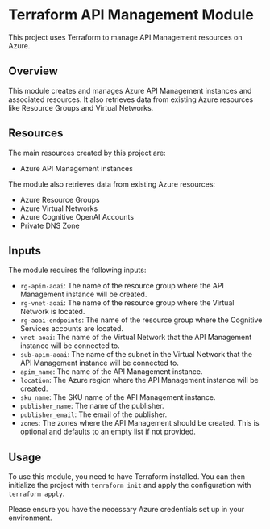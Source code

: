 # Terraform API Management Module

This project uses Terraform to manage API Management resources on Azure.

## Overview

This module creates and manages Azure API Management instances and associated resources. It also retrieves data from existing Azure resources like Resource Groups and Virtual Networks.

## Resources

The main resources created by this project are:

- Azure API Management instances

The module also retrieves data from existing Azure resources:

- Azure Resource Groups
- Azure Virtual Networks
- Azure Cognitive OpenAI Accounts
- Private DNS Zone

## Inputs

The module requires the following inputs:

- `rg-apim-aoai`: The name of the resource group where the API Management instance will be created.
- `rg-vnet-aoai`: The name of the resource group where the Virtual Network is located.
- `rg-aoai-endpoints`: The name of the resource group where the Cognitive Services accounts are located.
- `vnet-aoai`: The name of the Virtual Network that the API Management instance will be connected to.
- `sub-apim-aoai`: The name of the subnet in the Virtual Network that the API Management instance will be connected to.
- `apim_name`: The name of the API Management instance.
- `location`: The Azure region where the API Management instance will be created.
- `sku_name`: The SKU name of the API Management instance.
- `publisher_name`: The name of the publisher.
- `publisher_email`: The email of the publisher.
- `zones`: The zones where the API Management should be created. This is optional and defaults to an empty list if not provided.

## Usage

To use this module, you need to have Terraform installed. You can then initialize the project with `terraform init` and apply the configuration with `terraform apply`.

Please ensure you have the necessary Azure credentials set up in your environment.
